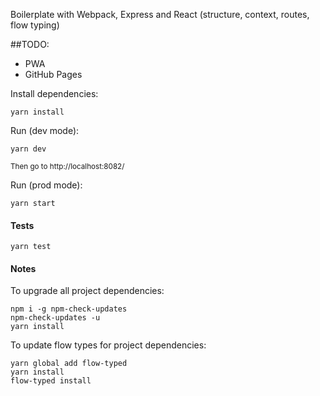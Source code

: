 Boilerplate with Webpack, Express and React (structure, context, routes, flow typing)

##TODO:
* PWA
* GitHub Pages

Install dependencies:
```
yarn install
```
Run (dev mode):
```
yarn dev
```
<sup>Then go to http://localhost:8082/</sup>

Run (prod mode):
```
yarn start
```
#### Tests
```
yarn test
```

#### Notes
To upgrade all project dependencies:
```
npm i -g npm-check-updates
npm-check-updates -u
yarn install
```

To update flow types for project dependencies:
```
yarn global add flow-typed
yarn install
flow-typed install
```